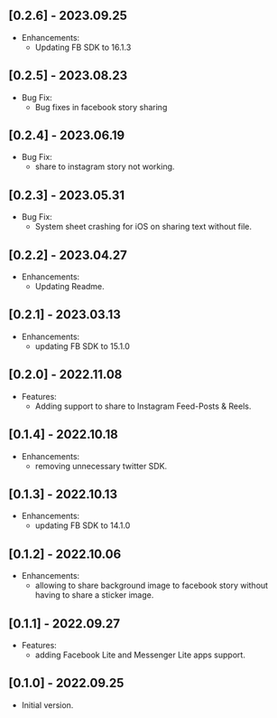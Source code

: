 ## [0.2.6] - 2023.09.25

- Enhancements:
  - Updating FB SDK to 16.1.3

## [0.2.5] - 2023.08.23

- Bug Fix:
  - Bug fixes in facebook story sharing

## [0.2.4] - 2023.06.19

- Bug Fix:
  - share to instagram story not working.

## [0.2.3] - 2023.05.31

- Bug Fix:
  - System sheet crashing for iOS on sharing text without file.

## [0.2.2] - 2023.04.27

- Enhancements:
  - Updating Readme.

## [0.2.1] - 2023.03.13

- Enhancements:
  - updating FB SDK to 15.1.0

## [0.2.0] - 2022.11.08

- Features:
  - Adding support to share to Instagram Feed-Posts & Reels.

## [0.1.4] - 2022.10.18

- Enhancements:
  - removing unnecessary twitter SDK.

## [0.1.3] - 2022.10.13

- Enhancements:
  - updating FB SDK to 14.1.0

## [0.1.2] - 2022.10.06

- Enhancements:
  - allowing to share background image to facebook story without having to share a sticker image.

## [0.1.1] - 2022.09.27

- Features:
  - adding Facebook Lite and Messenger Lite apps support.

## [0.1.0] - 2022.09.25

- Initial version.
